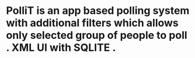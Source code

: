 # PolliT is an app based polling system with additional filters which allows only selected group of people to poll . XML UI with SQLITE .
